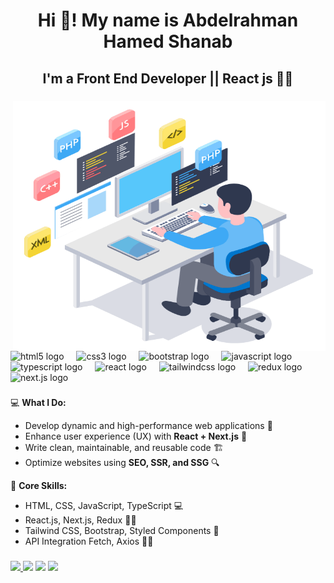 <h1 align="center">Hi 👋! My name is Abdelrahman Hamed Shanab  </h1>
<h2 align="center"> I'm a Front End Developer || React js 🧑‍💻 </h2>


###


###



<img align="right" height="400" width="500" src="./8PP5vBfxGm (1).gif" />




<div align="left">

   <img src="https://cdn.jsdelivr.net/gh/devicons/devicon/icons/html5/html5-original.svg" height="30" alt="html5 logo"  />
  <img width="12" />
  <img src="https://cdn.jsdelivr.net/gh/devicons/devicon/icons/css3/css3-original.svg" height="30" alt="css3 logo"  />
  <img width="12" />
    <img src="https://cdn.jsdelivr.net/gh/devicons/devicon/icons/bootstrap/bootstrap-original.svg" height="30" alt="bootstrap logo" />
  <img width="12" />
  <img src="https://cdn.jsdelivr.net/gh/devicons/devicon/icons/javascript/javascript-original.svg" height="30" alt="javascript logo"  />
  <img width="12" />
  <img src="https://cdn.jsdelivr.net/gh/devicons/devicon/icons/typescript/typescript-original.svg" height="30" alt="typescript logo"  />
  <img width="12" />
  <img src="https://cdn.jsdelivr.net/gh/devicons/devicon/icons/react/react-original.svg" height="30" alt="react logo"  />
  <img width="12" />
  
  <img src="https://cdn.jsdelivr.net/gh/devicons/devicon/icons/tailwindcss/tailwindcss-original.svg" height="30" alt="tailwindcss logo" />
  <img width="12" />
  
  <img src="https://cdn.jsdelivr.net/gh/devicons/devicon/icons/redux/redux-original.svg" height="30" alt="redux logo" />
  <img width="12" />
  <img src="https://cdn.jsdelivr.net/gh/devicons/devicon/icons/nextjs/nextjs-original.svg" height="30" alt="next.js logo" />
  <img width="12" />
</div>

###


<div align="left" >

  💻 **What I Do:**  
- Develop dynamic and high-performance web applications 🚀  
- Enhance user experience (UX) with **React + Next.js** 🎨  
- Write clean, maintainable, and reusable code 🏗️  
- Optimize websites using **SEO, SSR, and SSG** 🔍  

📌 **Core Skills:**  
 - HTML, CSS, JavaScript, TypeScript 💻
 - React.js, Next.js, Redux 🧑‍💻
 - Tailwind CSS, Bootstrap, Styled Components 🎨 
 - API Integration Fetch, Axios 🧑‍🔬

</div>


###
<div align="left">
 <a href="[https://www.linkedin.com/in/mohamedabusrea](https://wa.me/+01127970969)">
   <img src="https://img.shields.io/badge/WhatsApp-25D366?style=flat&logo=whatsapp&logoColor=white"/>
 </a>
 <a href="https://www.facebook.com/3bdo.hamed">
   <img src="https://img.shields.io/badge/facebook-%230177B5?style=flat&logo=facebook&logoColor=white"/></a>
 <a href="www.linkedin.com/in/abdelrahman-hamed-388611218"><img src="https://img.shields.io/badge/linkedin-%230177B5?style=flat&logo=linkedin&logoColor=white"/></a>
 <a href="abdelrahmanhamed366@gmail.com"><img src="https://img.shields.io/badge/gmail-%23FF0000?style=flat&logo=gmail&logoColor=white"/></a>
  
</div>

###
